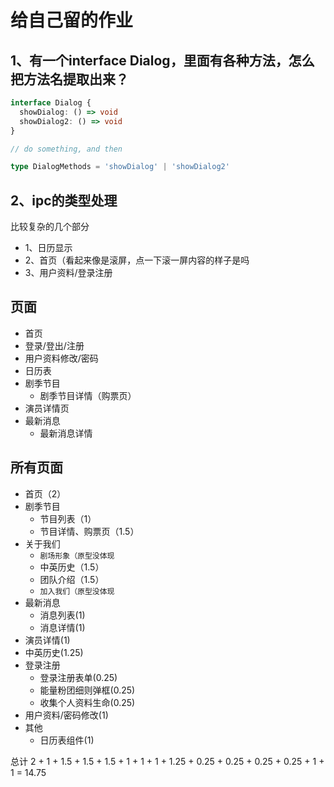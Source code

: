 # 给自己留的作业

## 1、有一个interface Dialog，里面有各种方法，怎么把方法名提取出来？

```ts
interface Dialog {
  showDialog: () => void
  showDialog2: () => void
}

// do something, and then

type DialogMethods = 'showDialog' | 'showDialog2'
```

## 2、ipc的类型处理



比较复杂的几个部分
- 1、日历显示
- 2、首页（看起来像是滚屏，点一下滚一屏内容的样子是吗
- 3、用户资料/登录注册

## 页面
- 首页
- 登录/登出/注册
- 用户资料修改/密码
- 日历表
- 剧季节目
  - 剧季节目详情（购票页）
- 演员详情页
- 最新消息
  - 最新消息详情


## 所有页面
- 首页（2）
- 剧季节目
  - 节目列表（1）
  - 节目详情、购票页（1.5）
- 关于我们
  - `剧场形象（原型没体现`
  - 中英历史（1.5）
  - 团队介绍（1.5）
  - `加入我们（原型没体现`
- 最新消息
  - 消息列表(1)
  - 消息详情(1)
- 演员详情(1)
- 中英历史(1.25)
- 登录注册
  - 登录注册表单(0.25)
  - 能量粉团细则弹框(0.25)
  - 收集个人资料生命(0.25)
- 用户资料/密码修改(1)
- 其他
  - 日历表组件(1)


总计 2 + 1 + 1.5 + 1.5 + 1.5 + 1 + 1 + 1 + 1.25 + 0.25 + 0.25 + 0.25 + 0.25 + 1 + 1 = 14.75
